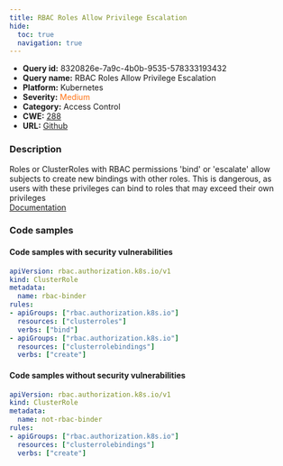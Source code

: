 ```yaml
---
title: RBAC Roles Allow Privilege Escalation
hide:
  toc: true
  navigation: true
---
```


<style>
  .highlight .hll {
    background-color: #ff171742;
  }
  .md-content {
    max-width: 1100px;
    margin: 0 auto;
  }
</style>

-   **Query id:** 8320826e-7a9c-4b0b-9535-578333193432
-   **Query name:** RBAC Roles Allow Privilege Escalation
-   **Platform:** Kubernetes
-   **Severity:** <span style="color:#ff7213">Medium</span>
-   **Category:** Access Control
-   **CWE:** <a href="https://cwe.mitre.org/data/definitions/288.html" onclick="newWindowOpenerSafe(event, 'https://cwe.mitre.org/data/definitions/288.html')">288</a>
-   **URL:** [Github](https://github.com/Checkmarx/kics/tree/master/assets/queries/k8s/rbac_roles_allow_privilege_escalation)

### Description
Roles or ClusterRoles with RBAC permissions 'bind' or 'escalate' allow subjects to create new bindings with other roles. This is dangerous, as users with these privileges can bind to roles that may exceed their own privileges<br>
[Documentation](https://kubernetes.io/docs/reference/access-authn-authz/rbac/#restrictions-on-role-binding-creation-or-update)

### Code samples
#### Code samples with security vulnerabilities
```yaml title="Positive test num. 1 - yaml file" hl_lines="8"
apiVersion: rbac.authorization.k8s.io/v1
kind: ClusterRole
metadata:
  name: rbac-binder
rules:
- apiGroups: ["rbac.authorization.k8s.io"]
  resources: ["clusterroles"]
  verbs: ["bind"]
- apiGroups: ["rbac.authorization.k8s.io"]
  resources: ["clusterrolebindings"]
  verbs: ["create"]

```


#### Code samples without security vulnerabilities
```yaml title="Negative test num. 1 - yaml file"
apiVersion: rbac.authorization.k8s.io/v1
kind: ClusterRole
metadata:
  name: not-rbac-binder
rules:
- apiGroups: ["rbac.authorization.k8s.io"]
  resources: ["clusterrolebindings"]
  verbs: ["create"]

```
